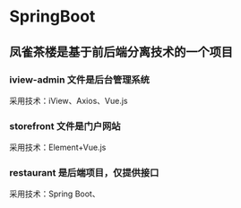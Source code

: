 # SpringBoot

## 凤雀茶楼是基于前后端分离技术的一个项目 ##

### iview-admin 文件是后台管理系统 ###
采用技术：iView、Axios、Vue.js

### storefront 文件是门户网站 ###
采用技术：Element+Vue.js

### restaurant 是后端项目，仅提供接口 ###
采用技术：Spring Boot、
